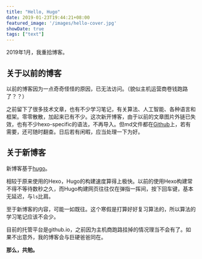 ```yaml
---
title: "Hello, Hugo"
date: 2019-01-23T19:44:21+08:00
featured_image: '/images/hello-cover.jpg'
showDate: true
tags: ["text"]
---
```


2019年1月，我重拾博客。

<!--more-->

## 关于以前的博客

以前的博客因为一点奇奇怪怪的原因，已无法访问。（貌似主机运营商卷钱跑路了？？）

之前留下了很多技术文章，也有不少学习笔记，有关算法、人工智能、各种语言和框架。零零散散，加起来已有不少。这次新开博客，由于以前的文章图片外链已失效，也有不少hexo-specific的语法，不再导入。但md文件都在[Github](https://github.com/linyxus/linro-hexo)上，若有需要，还可随时翻查。日后若有闲暇，应当处理一下为好。

## 关于新博客

新博客基于[hugo](https://gohugo.io)。

相较于原来使用的Hexo，Hugo的构建速度算得上极快。以前的使用Hexo构建常不得不等待数秒之久，而Hugo构建网页往往仅在弹指一挥间，按下回车键，基本无延迟，与`ls`比肩。

至于新博客的内容，可能一如既往。这个寒假是打算好好复习算法的，所以算法的学习笔记应该不会少。

目前的托管平台是github.io，之前因为主机商跑路挂掉的情况理当不会有了。如果不出意外，我的博客会与巨硬爸爸同在。

**那么，共勉。**
